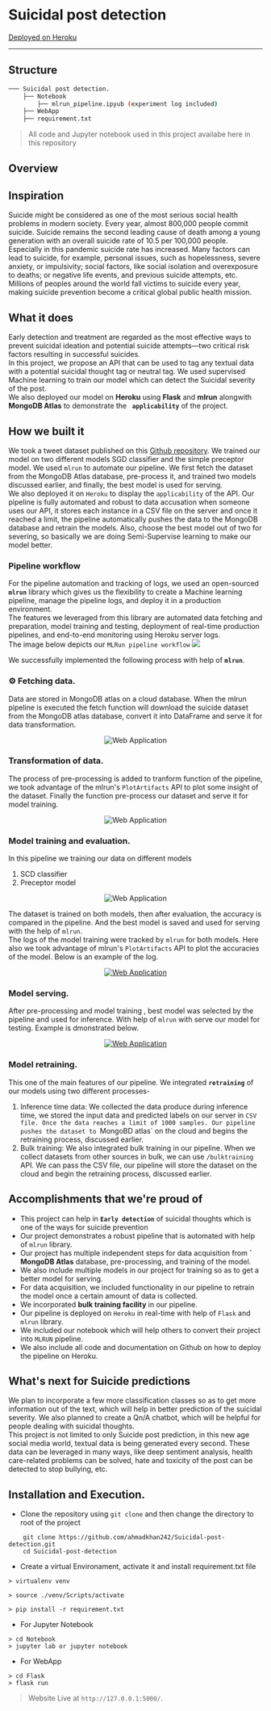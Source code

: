 # Suicidal post detection
[Deployed on Heroku](https://spdetection.herokuapp.com/)
*** 
## Structure
``` bash
─── Suicidal post detection.  
    ├── Notebook  
        ├── mlrun_pipeline.ipyub (experiment log included)
    ├── WebApp  
    ├── requirement.txt  
```
> All code and Jupyter notebook used in this project availabe here in this repository
## Overview 
## Inspiration
Suicide might be considered as one of the most serious social health problems in modern society. Every year, almost 800,000 people commit suicide. Suicide remains the second leading cause of death among a young generation with an overall suicide rate of 10.5 per 100,000 people. Especially in this pandemic suicide rate has increased. Many factors can lead to suicide, for example, personal issues, such as hopelessness, severe anxiety, or impulsivity; social factors, like social isolation and overexposure to deaths; or negative life events, and previous suicide attempts, etc. Millions of peoples around the world fall victims to suicide every year, making suicide prevention become a critical global public health mission.

## What it does
Early detection and treatment are regarded as the most effective ways to prevent suicidal ideation and potential suicide attempts—two critical risk factors resulting in successful suicides.   
In this project, we propose an API that can be used to tag any textual data with a potential suicidal thought tag or neutral tag. 
We used supervised Machine learning to train our model which can detect the Suicidal severity of the post.  
We also deployed our model on **Heroku** using **Flask** and **mlrun** alongwith **MongoDB Atlas** to demonstrate the **` applicability`** of the project.

## How we built it
We took a tweet dataset published on this  [Github repository](https://github.com/AminuIsrael/Predicting-Suicide-Ideation). We trained our model on two different models SGD classifier and the simple preceptor model. 
We used `mlrun` to automate our pipeline. We first fetch the dataset from the MongoDB Atlas database, pre-process it, and trained two models discussed earlier, and finally, the best model is used for serving.   
We also deployed it on `Heroku` to display the `applicability` of the API. Our pipeline is fully automated and robust to data accusation when someone uses our API, it stores each instance in a CSV file on the server and once it reached a limit, the pipeline automatically pushes the data to the MongoDB database and retrain the models. Also, choose the best model out of two for severing, so basically we are doing Semi-Supervise learning to make our model better.
### Pipeline workflow
For the pipeline automation and tracking of logs, we used an open-sourced **`mlrun`** library which gives us the flexibility to create a Machine learning pipeline, manage the pipeline logs, and deploy it in a production environment.   
The features we leveraged from this library are automated data fetching and preparation, model training and testing, deployment of real-time production pipelines, and end-to-end monitoring using Heroku server logs.  
The image below depicts our `MLRun pipeline workflow`
![](https://github.com/ahmadkhan242/Suicidal-post-detection/blob/main/images/WorkFlow.png)
<!-- <p align="center">
<img src="https://github.com/ahmadkhan242/Suicidal-post-detection/blob/main/images/WorkFlow.png" style="width: auto; max-width: 100%; height: auto" title="Web Application" />
</p>  -->

We successfully implemented the following process with help of **`mlrun`**.  
### ⚙️ Fetching data.   
Data are stored in MongoDB atlas on a cloud database. When the mlrun pipeline is executed the fetch function will download the suicide dataset from the MongoDB atlas database, convert it into DataFrame and serve it for data transformation.  
    <p align="center"><img src="https://github.com/ahmadkhan242/Suicidal-post-detection/blob/main/images/fetchData.png" style="width: auto; max-width: 100%; height: auto" title="Web Application" />
</p> 

### Transformation of data.  
The process of pre-processing is added to tranform function of the pipeline, we took advantage of the mlrun's `PlotArtifacts` API to plot some insight of the dataset. Finally the function pre-process our dataset and serve it for model training. 
<p align="center"><img src="https://github.com/ahmadkhan242/Suicidal-post-detection/blob/main/images/transformData.png" style="width: auto; max-width: 100%; height: auto" title="Web Application" />
</p> 

### Model training and evaluation.
In this pipeline we training our data on different models
1. SCD classifier
2. Preceptor model
  <p align="center"><img src="https://github.com/ahmadkhan242/Suicidal-post-detection/blob/main/images/modelFlow.png" style="width: auto; max-width: 100%; height: auto" title="Web Application" />
</p> 

The dataset is trained on both models, then after evaluation, the accuracy is compared in the pipeline. And the best model is saved and used for serving with the help of `mlrun`.  
The logs of the model training were tracked by `mlrun` for both models. Here also we took advantage of mlrun's `PlotArtifacts` API to plot the accuracies of the model. Below is an example of the log.  

   <p align="center">
 <a href="https://imdbmovienew.herokuapp.com/"><img src="https://github.com/ahmadkhan242/Suicidal-post-detection/blob/main/images/training.png" style="width: auto; max-width: 100%; height: auto" title="Web Application" /></a>
</p> 

### Model serving.  
After pre-processing and model training , best model was selected by the pipeline and used for inference. With help of `mlrun` with serve our model for testing. Example is dmonstrated below.
<p align="center">
 <a href="https://imdbmovienew.herokuapp.com/"><img src="https://github.com/ahmadkhan242/Suicidal-post-detection/blob/main/images/serving.png" style="width: auto; max-width: 100%; height: auto" title="Web Application" /></a>
    
### Model retraining.  
This one of the main features of our pipeline. We integrated **`retraining`** of our models using two different processes-
1. Inference time data: We collected the data produce during inference time, we stored the input data and predicted labels on our server in `CSV file. Once the data reaches a limit of 1000 samples. Our pipeline pushes the dataset to `MongoBD atlas` on the cloud and begins the retraining process, discussed earlier.
2. Bulk training: We also integrated bulk training in our pipeline. When we collect datasets from other sources in bulk, we can use `/bulktraining` API. We can pass the CSV file, our pipeline will store the dataset on the cloud and begin the retraining process, discussed earlier.
    
## Accomplishments that we're proud of
* This project can help in **`Early detection`** of suicidal thoughts which is one of the ways for suicide prevention
* Our project demonstrates a robust pipeline that is automated with help of `mlrun` library.
* Our project has multiple independent steps for data acquisition from **` MongoDB Atlas** database, pre-processing, and training of the model.
* We also include multiple models in our project for training so as to get a better model for serving.
* For data acquisition, we included functionality in our pipeline to retrain the model once a certain amount of data is collected.
* We incorporated **bulk training facility** in our pipeline.
* Our pipeline is deployed on `Heroku` in real-time with help of `Flask` and `mlrun` library.
* We included our notebook which will help others to convert their project into `MLRUN` pipeline.
* We also include all code and documentation on Github on how to deploy the pipeline on Heroku.

## What's next for Suicide predictions 
We plan to incorporate a few more classification classes so as to get more information out of the text, which will help in better prediction of the suicidal severity. We also planned to create a Qn/A chatbot, which will be helpful for people dealing with suicidal thoughts.    
This project is not limited to only Suicide post prediction, in this new age social media world, textual data is being generated every second. These data can be leveraged in many ways, like deep sentiment analysis, health care-related problems can be solved, hate and toxicity of the post can be detected to stop bullying, etc. 
## Installation and Execution.
- Clone the repository using `git clone` and then change the directory to root of the project
``` 
    git clone https://github.com/ahmadkhan242/Suicidal-post-detection.git
    cd Suicidal-post-detection
```
- Create a virtual Environament, activate it and install requirement.txt file
```
> virtualenv venv

> source ./venv/Scripts/activate 

> pip install -r requirement.txt
```
- For Jupyter Notebook
```
> cd Notebook
> jupyter lab or jupyter notebook
```
- For WebApp
```
> cd Flask
> flask run
```
> Website Live at `http://127.0.0.1:5000/`.  
